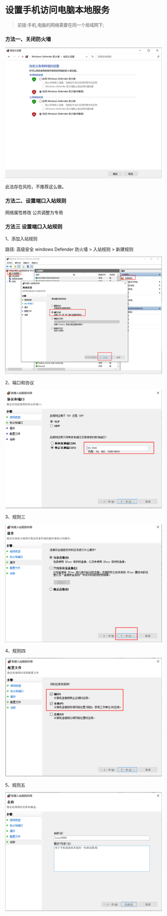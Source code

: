 # 设置手机访问电脑本地服务


> 前提:手机,电脑的网络需要在同一个局域网下;


### 方法一、关闭防火墙

![挂壁防火墙](https://raw.githubusercontent.com/tiger-mini/assets/main/img/network/close.png)

此法存在风险，不推荐这么做。



### 方法二、设置端口入站规则


网络属性修改 公共调整为专用



### 方法三 设置端口入站规则

1、添加入站规则

 路径: 高级安全 windows Defender 防火墙 > 入站规则 > 新建规则

![rule1](https://raw.githubusercontent.com/tiger-mini/assets/main/img/network/rule1.png)


2、端口和协议

![rule2](https://raw.githubusercontent.com/tiger-mini/assets/main/img/network/rule2.png)


3、规则三

![rule3](https://raw.githubusercontent.com/tiger-mini/assets/main/img/network/rule3.png)

4、规则四

![rule4](https://raw.githubusercontent.com/tiger-mini/assets/main/img/network/rule4.png)

5、规则五

![rule4](https://raw.githubusercontent.com/tiger-mini/assets/main/img/network/rule5.png)



